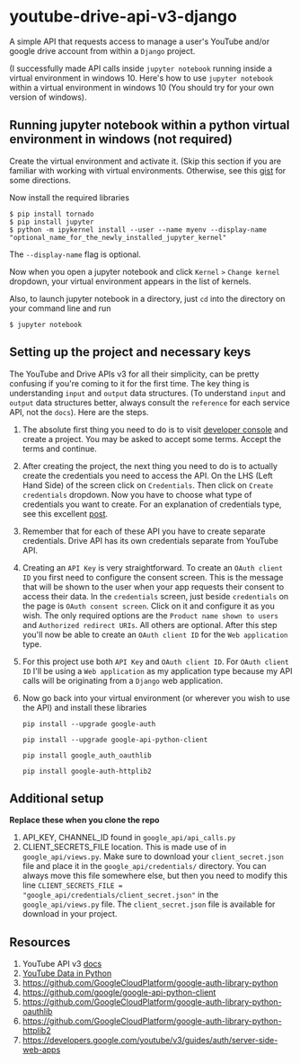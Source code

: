 # youtube-drive-api-v3-django

A simple API that requests access to manage a user's YouTube and/or google drive account from within a `Django` project.

(I successfully made API calls inside `jupyter notebook` running inside a virtual environment in windows 10. Here's how to use `jupyter notebook` within a virtual environment in windows 10 (You should try for your own version of windows).

## Running jupyter notebook within a python virtual environment in windows (not required)

Create the virtual environment and activate it. (Skip this section if you are familiar with working with virtual environments. Otherwise, see this [gist](https://gist.github.com/immensity/d66fec9eed65fd1aa7b85530c70ad0e5) for some directions.

Now install the required libraries

    $ pip install tornado
    $ pip install jupyter
    $ python -m ipykernel install --user --name myenv --display-name "optional_name_for_the_newly_installed_jupyter_kernel"

The `--display-name` flag is optional.

Now when you open a jupyter notebook and click `Kernel` `>` `Change kernel` dropdown,  your virtual environment appears in  the list of kernels.

Also, to launch jupyter notebook in a directory, just `cd` into the directory on your command line and run

    $ jupyter notebook

## Setting up the project and necessary keys

The YouTube and Drive APIs v3 for all their simplicity, can be pretty confusing if you're coming to it for the first time. The key thing is understanding `input` and `output` data structures. (To understand `input` and `output` data structures better, always consult the `reference` for each service API, not the `docs`). Here are the steps.

1. The absolute first thing you need to do is to visit [developer console](https://console.developers.google.com/) and create a project. You may be asked to accept some terms. Accept the terms and continue.

1. After creating the project, the next thing you need to do is to actually create the credentials you need to access the API. On the LHS (Left Hand Side) of the screen click on `Credentials`. Then click on `Create credentials` dropdown. Now you have to choose what type of credentials you want to create. For an explanation of credentials type, see this excellent [post](https://www.daimto.com/google-developer-console-create-public-api-key/).

1. Remember that for each of these API you have to create separate credentials. Drive API has its own credentials separate from YouTube API.

1. Creating an `API Key` is very straightforward. To create an `OAuth client ID` you first need to configure the consent screen. This is the message that will be shown to the user when your app requests their consent to access their data. In the `credentials` screen, just beside `credentials` on the page is `OAuth consent screen`. Click on it and configure it as you wish. The only required options are the `Product name shown to users` and `Authorized redirect URIs`. All others are optional. After this step you'll now be able to create an `OAuth client ID` for the `Web application` type.

1. For this project use both `API Key` and `OAuth client ID`. For `OAuth client ID` I'll be using a `Web application` as my application type because my API calls will be originating from a `Django` web application.

1. Now go back into your virtual environment (or wherever you wish to use the API) and install these libraries

    `pip install --upgrade google-auth`

    `pip install --upgrade google-api-python-client`

    `pip install google_auth_oauthlib`

    `pip install google-auth-httplib2`

## Additional setup
**Replace these when you clone the repo**

1. API_KEY, CHANNEL_ID found in `google_api/api_calls.py`
1. CLIENT_SECRETS_FILE location. This is made use of in `google_api/views.py`. Make sure to download your `client_secret.json` file and place it in the `google_api/credentials/` directory. You can always move this file somewhere else, but then you need to modify this line `CLIENT_SECRETS_FILE = "google_api/credentials/client_secret.json"` in the `google_api/views.py` file. The `client_secret.json` file is available for download in your project.

## Resources

1. YouTube API v3 [docs](https://developers.google.com/youtube/v3/docs)
1. [YouTube Data in Python](https://medium.com/greyatom/youtube-data-in-python-6147160c5833)
1. https://github.com/GoogleCloudPlatform/google-auth-library-python
1. https://github.com/google/google-api-python-client
1. https://github.com/GoogleCloudPlatform/google-auth-library-python-oauthlib
1. https://github.com/GoogleCloudPlatform/google-auth-library-python-httplib2
1. https://developers.google.com/youtube/v3/guides/auth/server-side-web-apps
